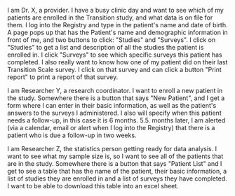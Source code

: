 I am Dr. X, a provider. I have a busy clinic day and want to see which of my patients are enrolled in the Transition study, and what data is on file for them. I log into the Registry and type in the patient's name and date of birth. A page pops up that has the Patient's name and demographic information in front of me, and two buttons to click: "Studies" and "Surveys". I click on "Studies" to get a list and description of all the studies the patient is enrolled in. I click "Surveys" to see which specific surveys this patient has completed. I also really want to know how one of my patient did on their last Transition Scale survey. I click on that survey and can click a button "Print report" to print a report of that survey.

I am Researcher Y, a research coordinator. I want to enroll a new patient in the study. Somewhere there is a button that says "New Patient", and I get a form where I can enter in their basic information, as well as the patient's answers to the surveys I administered. I also will specify when this patient needs a follow-up, in this case it is 6 months. 5.5. months later, I am alerted (via a calendar, email or alert when I log into the Registry) that there is a patient who is due a follow-up in two weeks.

I am Researcher Z, the statistics person getting ready for data analysis. I want to see what my sample size is, so I want to see all of the patients that are in the study. Somewhere there is a button that says "Patient List" and I get to see a table that has the name of the patient, their basic information, a list of studies they are enrolled in and a list of surveys they have completed. I want to be able to download this table into an excel sheet.